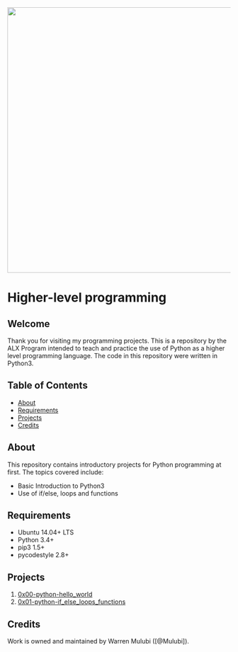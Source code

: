 <img src="https://remakelearning.org/wp-content/uploads/2020/01/107.jpg" width="600">

# Higher-level programming

## Welcome
Thank you for visiting my programming projects. This is a repository by the ALX Program intended to teach and practice the use of Python as a higher level programming language. The code in this repository were written in Python3.

## Table of Contents
* [About](#about)
* [Requirements](#requirements)
* [Projects](#projects)
* [Credits](#credits)

## About
This repository contains introductory projects for Python programming at first. The topics covered include:
- Basic Introduction to Python3
- Use of if/else, loops and functions

## Requirements
* Ubuntu 14.04+ LTS
* Python 3.4+
* pip3 1.5+
* pycodestyle 2.8+

## Projects
1. [0x00-python-hello_world](./0x00-python-hello_world)
2. [0x01-python-if_else_loops_functions](0x01-python-if_else_loops_functions)

## Credits
Work is owned and maintained by Warren Mulubi ([@Mulubi]).
